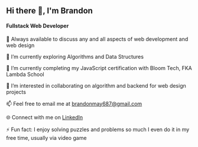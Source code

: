  ## Hi there 👋, I'm Brandon
 
 
 #### Fullstack Web Developer

💬 Always available to discuss any and all aspects of web development and web design

🌱 I’m currently exploring Algorithms and Data Structures

🔭 I’m currently completing my JavaScript certification with Bloom Tech, FKA Lambda School

🤔 I’m interested in collaborating on algorithm and backend for web design projects 

📫 Feel free to email me at brandonmay687@gmail.com

🌐 Connect with me on <a href="https://www.linkedin.com/in/brandon-may-782862161//">LinkedIn</a>

⚡ Fun fact: I enjoy solving puzzles and problems so much I even do it in my free time, usually via video game

